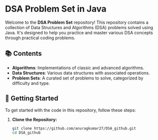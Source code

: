 # DSA Problem Set in Java

Welcome to the **DSA Problem Set** repository! This repository contains a collection of Data Structures and Algorithms (DSA) problems solved using Java. It's designed to help you practice and master various DSA concepts through practical coding problems.

## 📚 Contents

- **Algorithms**: Implementations of classic and advanced algorithms.
- **Data Structures**: Various data structures with associated operations.
- **Problem Sets**: A curated set of problems to solve, categorized by difficulty and type.

## 🚀 Getting Started

To get started with the code in this repository, follow these steps:

1. **Clone the Repository:**
   ```bash
   git clone https://github.com/anuragkumar27/DSA_github.git
   cd DSA_github
